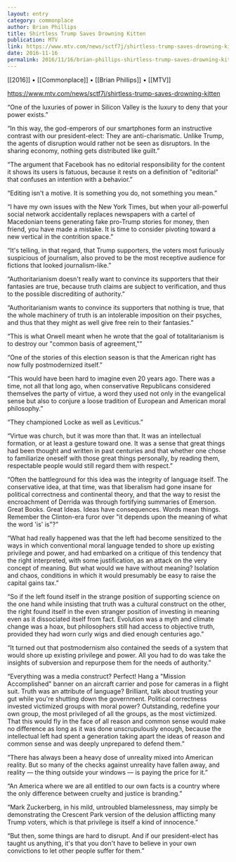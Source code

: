 ```yaml
---
layout: entry
category: commonplace
author: Brian Phillips
title: Shirtless Trump Saves Drowning Kitten
publication: MTV
link: https://www.mtv.com/news/sctf7j/shirtless-trump-saves-drowning-kitten
date: 2016-11-16
permalink: 2016/11/16/brian-phillips-shirtless-trump-saves-drowning-kitten
---
```


[[2016]] • [[Commonplace]] • [[Brian Phillips]] • [[MTV]]

https://www.mtv.com/news/sctf7j/shirtless-trump-saves-drowning-kitten

“One of the luxuries of power in Silicon Valley is the luxury to deny that your power exists.”

“In this way, the god-emperors of our smartphones form an instructive contrast with our president-elect: They are anti-charismatic. Unlike Trump, the agents of disruption would rather not be seen as disruptors. In the sharing economy, nothing gets distributed like guilt.”

“The argument that Facebook has no editorial responsibility for the content it shows its users is fatuous, because it rests on a definition of "editorial" that confuses an intention with a behavior.”

“Editing isn't a motive. It is something you do, not something you mean.”

“I have my own issues with the New York Times, but when your all-powerful social network accidentally replaces newspapers with a cartel of Macedonian teens generating fake pro-Trump stories for money, then friend, you have made a mistake. It is time to consider pivoting toward a new vertical in the contrition space.”

“It's telling, in that regard, that Trump supporters, the voters most furiously suspicious of journalism, also proved to be the most receptive audience for fictions that looked journalism-like.”

“Authoritarianism doesn't really want to convince its supporters that their fantasies are true, because truth claims are subject to verification, and thus to the possible discrediting of authority.”

“Authoritarianism wants to convince its supporters that nothing is true, that the whole machinery of truth is an intolerable imposition on their psyches, and thus that they might as well give free rein to their fantasies.”

“This is what Orwell meant when he wrote that the goal of totalitarianism is to destroy our "common basis of agreement,"”

“One of the stories of this election season is that the American right has now fully postmodernized itself.”

“This would have been hard to imagine even 20 years ago. There was a time, not all that long ago, when conservative Republicans considered themselves the party of virtue, a word they used not only in the evangelical sense but also to conjure a loose tradition of European and American moral philosophy.”

“They championed Locke as well as Leviticus.”

“Virtue was church, but it was more than that. It was an intellectual formation, or at least a gesture toward one. It was a sense that great things had been thought and written in past centuries and that whether one chose to familiarize oneself with those great things personally, by reading them, respectable people would still regard them with respect.”

“Often the battleground for this idea was the integrity of language itself. The conservative idea, at that time, was that liberalism had gone insane for political correctness and continental theory, and that the way to resist the encroachment of Derrida was through fortifying summaries of Emerson. Great Books. Great Ideas. Ideas have consequences. Words mean things. Remember the Clinton-era furor over "it depends upon the meaning of what the word 'is' is"?”

“What had really happened was that the left had become sensitized to the ways in which conventional moral language tended to shore up existing privilege and power, and had embarked on a critique of this tendency that the right interpreted, with some justification, as an attack on the very concept of meaning. But what would we have without meaning? Isolation and chaos, conditions in which it would presumably be easy to raise the capital gains tax.”

“So if the left found itself in the strange position of supporting science on the one hand while insisting that truth was a cultural construct on the other, the right found itself in the even stranger position of investing in meaning even as it dissociated itself from fact. Evolution was a myth and climate change was a hoax, but philosophers still had access to objective truth, provided they had worn curly wigs and died enough centuries ago.”

“It turned out that postmodernism also contained the seeds of a system that would shore up existing privilege and power. All you had to do was take the insights of subversion and repurpose them for the needs of authority.”

“Everything was a media construct? Perfect! Hang a "Mission Accomplished" banner on an aircraft carrier and pose for cameras in a flight suit. Truth was an attribute of language? Brilliant, talk about trusting your gut while you're shutting down the government. Political correctness invested victimized groups with moral power? Outstanding, redefine your own group, the most privileged of all the groups, as the most victimized. That this would fly in the face of all reason and common sense would make no difference as long as it was done unscrupulously enough, because the intellectual left had spent a generation taking apart the ideas of reason and common sense and was deeply unprepared to defend them.”

“There has always been a heavy dose of unreality mixed into American reality. But so many of the checks against unreality have fallen away, and reality — the thing outside your windows — is paying the price for it.”

“An America where we are all entitled to our own facts is a country where the only difference between cruelty and justice is branding.”

“Mark Zuckerberg, in his mild, untroubled blamelessness, may simply be demonstrating the Crescent Park version of the delusion afflicting many Trump voters, which is that privilege is itself a kind of innocence.”

“But then, some things are hard to disrupt. And if our president-elect has taught us anything, it's that you don't have to believe in your own convictions to let other people suffer for them.”


